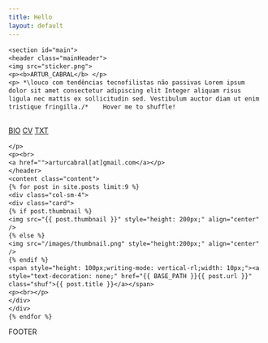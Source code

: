 ```yaml
---
title: Hello
layout: default
---
```


<html>
<head>
	<title>Hello Word</title>
	<link rel="stylesheet" type="text/css" href="style.css">
	<link href="https://fonts.googleapis.com/css?family=Cutive|Cutive+Mono" rel="stylesheet">
	<link rel="stylesheet" href="https://maxcdn.bootstrapcdn.com/bootstrap/3.4.0/css/bootstrap.min.css">
	<script src="https://ajax.googleapis.com/ajax/libs/jquery/3.4.0/jquery.min.js"></script>
	<script src="https://maxcdn.bootstrapcdn.com/bootstrap/3.4.0/js/bootstrap.min.js"></script>
	<script src="../textShuffle.js"></script>
	<script src="../jquery.textShuffle.js"></script>
	<script>
$(function() {
  var textShuffle = $('.shuf').textShuffle();
  
  // Remove me, it's an autoplay
  var play = function () {
    var chars = ['1 0 1 0', '█ ▓ ▒ ░', '01#/&%$?_-%*'];
    textShuffle.setChars(chars[Math.floor(Math.random() * 3 - 0.01)]);
    textShuffle.play();
   play();
  }
  
  play();
});
	</script>
</head>
<body>

	<section id="main">
	<header class="mainHeader">
	<img src="sticker.png">
	<p><b>ARTUR_CABRAL</b> </p>
	<p> *\louco com tendências tecnofilistas não passivas Lorem ipsum dolor sit amet consectetur adipiscing elit Integer aliquam risus ligula nec mattis ex sollicitudin sed. Vestibulum auctor diam ut enim tristique fringilla./*    Hover me to shuffle!
</p>
	<p>	<br>
	<a href="">BIO</a>
	<a href="">CV</a>
	<a href="">TXT</a>

	</p>
	<p><br>	
	<a href="">arturcabral[at]gmail.com</a></p>
	</header>
	<content class="content">
	{% for post in site.posts limit:9 %}
	<div class="col-sm-4">
	<div class="card">
	{% if post.thumbnail %}
	<img src="{{ post.thumbnail }}" style="height: 200px;" align="center" /> 
	{% else %}
	<img src="/images/thumbnail.png" style="height:200px;" align="center" />
	{% endif %}
	<span style="height: 100px;writing-mode: vertical-rl;width: 10px;"><a style="text-decoration: none;" href="{{ BASE_PATH }}{{ post.url }}" class="shuf">{{ post.title }}</a></span>
	<p><br></p>
	</div>
	</div>
	{% endfor %}	   
</content>


<footer class="mainFooter">FOOTER</footer>

</section>

</body>
</html>


